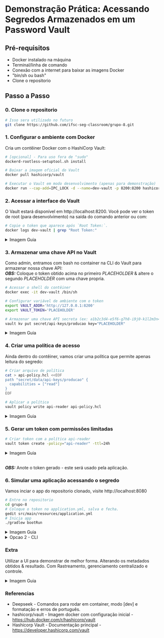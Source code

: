 # Demonstração Prática: Acessando Segredos Armazenados em um Password Vault

## Pré-requisitos

- Docker instalado na máquina
- Terminal/linha de comando
- Conexão com a internet para baixar as imagens Docker
- "bin/sh ou bash"
- Clone o repositorio

## Passo a Passo

### 0. Clone o repositorio
```bash
# Isso sera utilizado no futuro
git clone https://github.com/ifsc-seg-classroom/grupo-8.git
```

### 1. Configurar o ambiente com Docker

Cria um contêiner Docker com o HashiCorp Vault:

```bash
# [opcional] - Para uso fora de "sudo"
dockerd-rootless-setuptool.sh install

# Baixar a imagem oficial do Vault
docker pull hashicorp/vault

# Executar o Vault em modo desenvolvimento (apenas para demonstração)
docker run --cap-add=IPC_LOCK -d --name=dev-vault -p 8200:8200 hashicorp/vault server -dev
```

### 2. Acessar a interface do Vault

O Vault estará disponível em http://localhost:8200. Você pode ver o token de root (para desenvolvimento) na saída do comando anterior ou com:

```bash
# Copie o token que aparece após `Root Token:`.
docker logs dev-vault | grep "Root Token:"
```
<details>
  <summary>Imagem Guia</summary>
  
  ![image](https://github.com/user-attachments/assets/60337150-92e0-41f7-b734-e1e98daa91ba)
  <br>
  ![image](https://github.com/user-attachments/assets/4a0c74bf-2f65-45eb-afe5-7e45cbb08377)
</details>


### 3. Armazenar uma chave API no Vault

Como admin, entramos com bash no container na CLI do Vault para armazenar nossa chave API:
<br>
**_OBS:_**  Coloque o token obtido acima no primeiro _PLACEHOLDER_ & altere o segundo _PLACEHOLDER_ com uma chave propria.

```bash
# Acessar o shell do contêiner
docker exec -it dev-vault /bin/sh

# Configurar variável de ambiente com o token
export VAULT_ADDR='http://127.0.0.1:8200'
export VAULT_TOKEN='PLACEHOLDER'

# Armazenar uma chave API secreta (ex: a1b2c3d4-e5f6-g7h8-i9j0-k1l2m3n4o5p6")
vault kv put secret/api-keys/producao key="PLACEHOLDER"
```
<details>
  <summary>Imagem Guia</summary>
  
  ![image](https://github.com/user-attachments/assets/94c837a6-8b4a-42b8-b6eb-ebcb7b34d575)
</details>

### 4. Criar uma política de acesso

Ainda dentro do contêiner, vamos criar uma política que permite apenas leitura do segredo:

```bash
# Criar arquivo de política
cat > api-policy.hcl <<EOF
path "secret/data/api-keys/producao" {
  capabilities = ["read"]
}
EOF

# Aplicar a política
vault policy write api-reader api-policy.hcl
```

<details>
  <summary>Imagem Guia</summary>

  ![image](https://github.com/user-attachments/assets/030a5db8-7560-4029-bcd1-af9fa0732686)
</details>

### 5. Gerar um token com permissões limitadas

```bash
# Criar token com a política api-reader
vault token create -policy="api-reader" -ttl=24h
```

<details>
  <summary>Imagem Guia</summary>
  
  ![image](https://github.com/user-attachments/assets/591831b0-2370-4ad0-a0ec-b3a3efc5e7bd)
  <br>
  ![image](https://github.com/user-attachments/assets/8cd48a49-38b5-46fe-8579-56ed47311bec)
</details>

<br>

**_OBS:_** Anote o token gerado - este será usado pela aplicação.

### 6. Simular uma aplicação acessando o segredo

Vamos inciar o app do repositorio clonado, visite http://localhost:8080

```bash
# Entre no repositorio
cd grupo-8
# Coloque o token no application.yml, salva e fecha.
gedit src/main/resources/application.yml
# Inicia app
./gradlew bootRun
```

<details>
  <summary>Imagem Guia</summary>
    
  ![image](https://github.com/user-attachments/assets/7434bd91-faf6-4352-be94-a5b86965b13b)
  <br>
  ![image](https://github.com/user-attachments/assets/bbcd677a-d0c1-441a-a796-5f6ce87f2f6f)
</details>

<details>
  <summary>Opcao 2 - CLI</summary>
    
```bash
# Fora do container, no host Linux: OBS, se nao tiver "JQ", retire o "| jq" e use algo como: https://jsonformatter.curiousconcept.com
curl -s --header "X-Vault-Token: PLACEHOLDER" http://localhost:8200/v1/secret/data/api-keys/producao | jq
```

  ![image](https://github.com/user-attachments/assets/c942c189-83e8-4c3a-a667-9bcf0bbe8cfb)
</details>

### Extra
Utilizar a UI para demonstrar de melhor forma. Alterando os metadados obtidos & resultado. Com Rastreamento, gerenciamento centralizado e controle.
<details>
  <summary>Imagem Guia</summary>
  Secret Engines -> Secret -> api-keys -> producao -> metadata -> edit <br>
  E use o commando acima denovo quanto terminar.
  
  ![image](https://github.com/user-attachments/assets/1b4a6626-e66f-426e-bcfd-a47f684e9b7d)
  <br>
  ![image](https://github.com/user-attachments/assets/e6006e6e-ca35-45c5-883c-c9a37a50695e)
</details>

### Referencias
- Deepseek - Comandos para rodar em container, modo [dev] e formatação e erros de português.
- hashicorp/vault - Imagem docker com configuração inicial - https://hub.docker.com/r/hashicorp/vault
- Hashicorp Vault - Documentação principal - https://developer.hashicorp.com/vault
